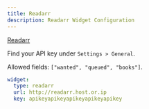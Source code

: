 ```yaml
---
title: Readarr
description: Readarr Widget Configuration
---
```


[Readarr](https://github.com/Readarr/Readarr)

Find your API key under `Settings > General`.

Allowed fields: `["wanted", "queued", "books"]`.

```yaml
widget:
  type: readarr
  url: http://readarr.host.or.ip
  key: apikeyapikeyapikeyapikeyapikey
```

